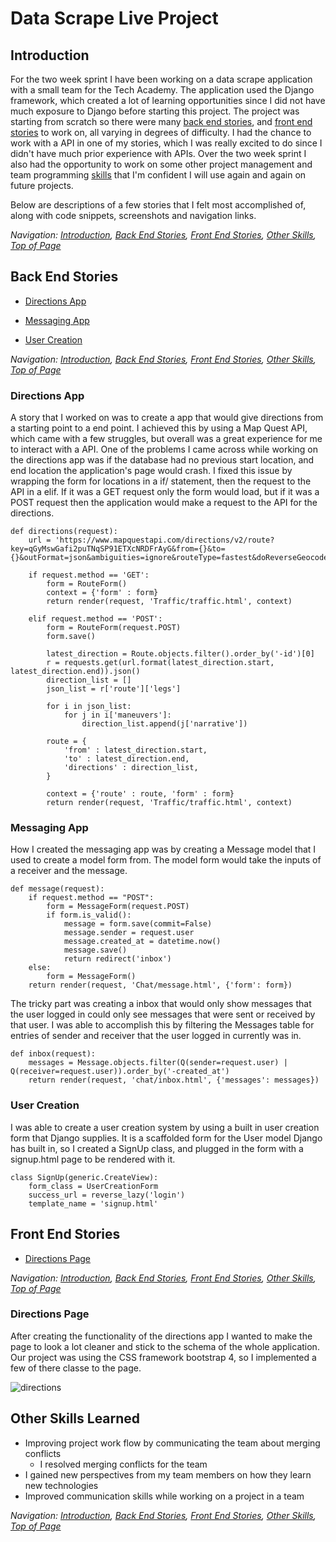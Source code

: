 # Data Scrape Live Project



## Introduction

For the two week sprint I have been working on a data scrape application with a small team for the Tech Academy. The application used the Django framework, which created a lot of learning opportunities since I did not have much exposure to Django before starting this project. The project was starting from scratch so there were many [back end stories](#back-end-stories), and [front end stories](#front-end-stories) to work on, all varying in degrees of difficulty. I had the chance to work with a API in one of my stories, which I was really excited to do since I didn't have much prior experience with APIs. Over the two week sprint I also had the opportunity to work on some other project management and team programming [skills](#other-skills-learned) that I'm confident I will use again and again on future projects.

Below are descriptions of a few stories that I felt most accomplished of, along with code snippets, screenshots and navigation links.



*Navigation: [Introduction](#Introduction), [Back End Stories](#back-end-stories), [Front End Stories](#front-end-stories), [Other Skills](#other-skills-learned), [Top of Page](#data-scrape-live-project)*

## Back End Stories

- [Directions App](#directions-app)

- [Messaging App](#messaging-app)

- [User Creation](#user-creation)

  

*Navigation: [Introduction](#Introduction), [Back End Stories](#back-end-stories), [Front End Stories](#front-end-stories), [Other Skills](#other-skills-learned), [Top of Page](#data-scrape-live-project)*

### Directions App

A story that I worked on was to create a app that would give directions from a starting point to a end point. I achieved this by using a Map Quest API, which came with a few struggles, but overall was a great experience for me to interact with a API. One of the problems I came across while working on the directions app was if the database had no previous start location, and end location the application's page would crash. I fixed this issue by wrapping the form for locations in a if/ statement, then the request to the API in a elif. If it was a GET request only the form would load, but if it was a POST request then the application would make a request to the API for the directions.

```
def directions(request):
    url = 'https://www.mapquestapi.com/directions/v2/route?key=qGyMswGafi2puTNqSP91ETXcNRDFrAyG&from={}&to={}&outFormat=json&ambiguities=ignore&routeType=fastest&doReverseGeocode=false&enhancedNarrative=false&avoidTimedConditions=false'

    if request.method == 'GET':
        form = RouteForm()
        context = {'form' : form}
        return render(request, 'Traffic/traffic.html', context)
        
    elif request.method == 'POST':
        form = RouteForm(request.POST)
        form.save()
        
        latest_direction = Route.objects.filter().order_by('-id')[0]
        r = requests.get(url.format(latest_direction.start, latest_direction.end)).json()   
        direction_list = []
        json_list = r['route']['legs']

        for i in json_list:
            for j in i['maneuvers']:
                direction_list.append(j['narrative'])

        route = {
            'from' : latest_direction.start,
            'to' : latest_direction.end,
            'directions' : direction_list,
        }

        context = {'route' : route, 'form' : form}
        return render(request, 'Traffic/traffic.html', context)
```



### Messaging App

How I created the messaging app was by creating a Message model that I used to create a model form from. The model form would take the inputs of a receiver and the message.



```
def message(request):
    if request.method == "POST":
        form = MessageForm(request.POST)
        if form.is_valid():
            message = form.save(commit=False)
            message.sender = request.user
            message.created_at = datetime.now()
            message.save()
            return redirect('inbox')
    else:
        form = MessageForm()
    return render(request, 'Chat/message.html', {'form': form})
```



The tricky part was creating a inbox that would only show messages that the user logged in could only see messages that were sent or received by that user. I was able to accomplish this by filtering the Messages table for entries of sender and receiver that the user logged in currently was in.



```
def inbox(request):
    messages = Message.objects.filter(Q(sender=request.user) | Q(receiver=request.user)).order_by('-created_at')
    return render(request, 'chat/inbox.html', {'messages': messages})
```



### User Creation

I was able to create a user creation system by using a built in user creation form that Django supplies. It is a scaffolded form for the User model Django has built in, so I created a SignUp class, and plugged in the form with a signup.html page to be rendered with it.

```
class SignUp(generic.CreateView):
    form_class = UserCreationForm
    success_url = reverse_lazy('login')
    template_name = 'signup.html'
```





## Front End Stories

- [Directions Page](#directions-page)



*Navigation: [Introduction](#Introduction), [Back End Stories](#back-end-stories), [Front End Stories](#front-end-stories), [Other Skills](#other-skills-learned), [Top of Page](#data-scrape-live-project)*


### Directions Page

After creating the functionality of the directions app I wanted to make the page to look a lot cleaner and stick to the schema of the whole application. Our project was using the CSS framework bootstrap 4, so I implemented a few of there classe to the page.

![directions](https://user-images.githubusercontent.com/44681780/55760983-a3786b80-5a12-11e9-9b53-df6e017f5c73.PNG)





## Other Skills Learned

- Improving project work flow by communicating the team about merging conflicts
  - I resolved merging conflicts for the team 
- I gained new perspectives from my team members on how they learn new technologies
- Improved communication skills while working on a project in a team



*Navigation: [Introduction](#Introduction), [Back End Stories](#back-end-stories), [Front End Stories](#front-end-stories), [Other Skills](#other-skills-learned), [Top of Page](#data-scrape-live-project)*
